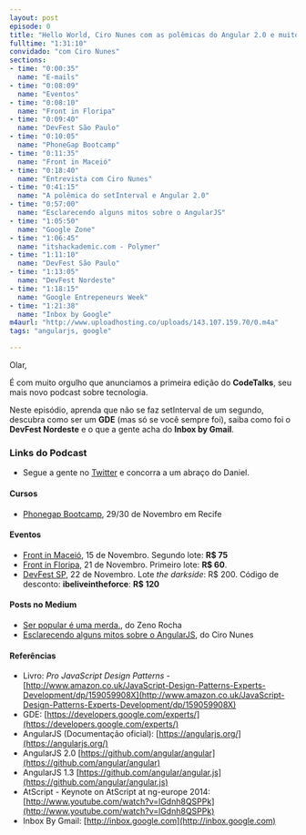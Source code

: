 ```yaml
---
layout: post
episode: 0
title: "Hello World, Ciro Nunes com as polêmicas do Angular 2.0 e muito Google!"
fulltime: "1:31:10"
convidado: "com Ciro Nunes"
sections:
- time: "0:00:35"
  name: "E-mails"
- time: "0:08:09"
  name: "Eventos"
- time: "0:08:10"
  name: "Front in Floripa"
- time: "0:09:40"
  name: "DevFest São Paulo"
- time: "0:10:05"
  name: "PhoneGap Bootcamp"
- time: "0:11:35"
  name: "Front in Maceió"
- time: "0:18:40"
  name: "Entrevista com Ciro Nunes"
- time: "0:41:15"
  name: "A polêmica do setInterval e Angular 2.0"
- time: "0:57:00"
  name: "Esclarecendo alguns mitos sobre o AngularJS"
- time: "1:05:50"
  name: "Google Zone"
- time: "1:06:45"
  name: "itshackademic.com - Polymer"
- time: "1:11:10"
  name: "DevFest São Paulo"
- time: "1:13:05"
  name: "DevFest Nordeste"
- time: "1:18:15"
  name: "Google Entrepeneurs Week"
- time: "1:21:38"
  name: "Inbox by Google"
m4aurl: "http://www.uploadhosting.co/uploads/143.107.159.70/0.m4a"
tags: "angularjs, google"

---
```


Olar,

É com muito orgulho que anunciamos a primeira edição do **CodeTalks**, seu mais novo podcast sobre tecnologia.

Neste episódio, aprenda que não se faz setInterval de um segundo, descubra como ser um **GDE** (mas só se você sempre foi), saiba como foi o **DevFest Nordeste** e o que a gente acha do **Inbox by Gmail**.

### Links do Podcast
- Segue a gente no [Twitter](http://twitter.com/codetalks_pod) e concorra a um abraço do Daniel.

#### Cursos
- [Phonegap Bootcamp](http://phonegapbootcamp.io), 29/30 de Novembro em Recife

#### Eventos
- [Front in Maceió](http://frontinmaceio.com.br/), 15 de Novembro. Segundo lote: **R$ 75**
- [Front in Floripa](http://frontinfloripa.com.br/), 21 de Novembro. Primeiro lote: **R$ 60**.
- [DevFest SP](http://sp.devfest.com.br), 22 de Novembro. Lote *the darkside*: R$ 200. Código de desconto: **ibeliveintheforce**: **R$ 120**

#### Posts no Medium
- [Ser popular é uma merda.](https://medium.com/@zenorocha/ser-popular-e-uma-merda-b739836e4407), do Zeno Rocha
- [Esclarecendo alguns mitos sobre o AngularJS](https://medium.com/@cironunesdev/esclarecendo-alguns-mitos-sobre-o-angularjs-1643d4317e75), do Ciro Nunes

#### Referências
- Livro: *Pro JavaScript Design Patterns* - [http://www.amazon.co.uk/JavaScript-Design-Patterns-Experts-Development/dp/159059908X](http://www.amazon.co.uk/JavaScript-Design-Patterns-Experts-Development/dp/159059908X)
- GDE: [https://developers.google.com/experts/](https://developers.google.com/experts/)
- AngularJS (Documentação oficial): [https://angularjs.org/](https://angularjs.org/)
- AngularJS 2.0 [https://github.com/angular/angular](https://github.com/angular/angular)
- AngularJS 1.3 [https://github.com/angular/angular.js](https://github.com/angular/angular.js)
- AtScript - Keynote on AtScript at ng-europe 2014: [http://www.youtube.com/watch?v=lGdnh8QSPPk](http://www.youtube.com/watch?v=lGdnh8QSPPk)
- Inbox By Gmail: [http://inbox.google.com](http://inbox.google.com)